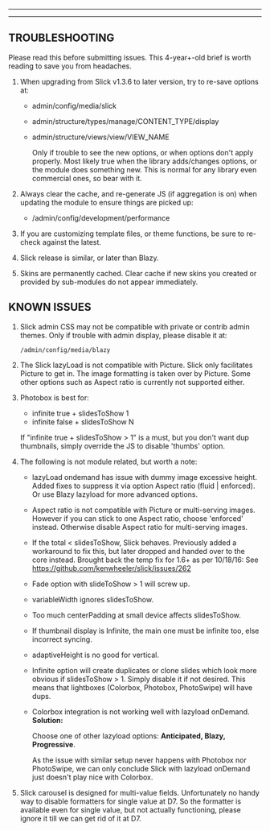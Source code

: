 
***
***
## <a name="troubleshooting"></a>TROUBLESHOOTING
Please read this before submitting issues. This 4-year+-old brief is worth
reading to save you from headaches.

1. When upgrading from Slick v1.3.6 to later version, try to re-save options at:
   * admin/config/media/slick
   * admin/structure/types/manage/CONTENT_TYPE/display
   * admin/structure/views/view/VIEW_NAME

     Only if trouble to see the new options, or when options don't apply
     properly. Most likely true when the library adds/changes options, or the
     module does something new. This is normal for any library even commercial
     ones, so bear with it.

2. Always clear the cache, and re-generate JS (if aggregation is on) when
   updating the module to ensure things are picked up:
   * /admin/config/development/performance

3. If you are customizing template files, or theme functions, be sure to
   re-check against the latest.

4. Slick release is similar, or later than Blazy.

5. Skins are permanently cached. Clear cache if new skins you created or
   provided by sub-modules do not appear immediately.


## KNOWN ISSUES
1. Slick admin CSS may not be compatible with private or contrib admin
   themes. Only if trouble with admin display, please disable it at:

   `/admin/config/media/blazy`

2. The Slick lazyLoad is not compatible with Picture. Slick only
   facilitates Picture to get in. The image formatting is taken over by
   Picture. Some other options such as Aspect ratio is currently not
   supported either.

3. Photobox is best for:
   * infinite true + slidesToShow 1
   * infinite false + slidesToShow N

   If "infinite true + slidesToShow > 1" is a must, but you don't want dup
   thumbnails, simply override the JS to disable 'thumbs' option.

4. The following is not module related, but worth a note:
   * lazyLoad ondemand has issue with dummy image excessive height.
     Added fixes to suppress it via option Aspect ratio (fluid | enforced).
     Or use Blazy lazyload for more advanced options.
   * Aspect ratio is not compatible with Picture or multi-serving
     images.
     However if you can stick to one Aspect ratio, choose 'enforced' instead.
     Otherwise disable Aspect ratio for multi-serving images.
   * If the total < slidesToShow, Slick behaves. Previously added a workaround
     to fix this, but later dropped and handed over to the core instead.
     Brought back the temp fix for 1.6+ as per 10/18/16:
     See https://github.com/kenwheeler/slick/issues/262
   * Fade option with slideToShow > 1 will screw up.
   * variableWidth ignores slidesToShow.
   * Too much centerPadding at small device affects slidesToShow.
   * If thumbnail display is Infinite, the main one must be infinite too, else
     incorrect syncing.
   * adaptiveHeight is no good for vertical.
   * Infinite option will create duplicates or clone slides which look more
     obvious if slidesToShow > 1. Simply disable it if not desired.
     This means that lightboxes (Colorbox, Photobox, PhotoSwipe) will have dups.   
   * Colorbox integration is not working well with lazyload onDemand.  
     **Solution:**

     Choose one of other lazyload options: **Anticipated, Blazy, Progressive**.

     As the issue with similar setup never happens with Photobox nor PhotoSwipe,
     we can only conclude Slick with lazyload onDemand just doesn't play nice
     with Colorbox.

5. Slick carousel is designed for multi-value fields.
   Unfortunately no handy way to disable formatters for single value at D7.
   So the formatter is available even for single value, but not actually
   functioning, please ignore it till we can get rid of it at D7.
